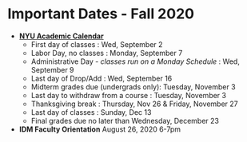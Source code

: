 # Important Dates - Fall 2020

* [**NYU Academic Calendar**](https://www.nyu.edu/registrar/calendars/university-academic-calendar.html)
  * First day of classes : Wed, September 2
  * Labor Day, no classes : Monday, September 7
  * Administrative Day - _classes run on a Monday Schedule_ : Wed, September 9
  * Last day of Drop/Add : Wed, September 16
  * Midterm grades due (undergrads only): Tuesday, November 3
  * Last day to withdraw from a course : Tuesday, November 3
  * Thanksgiving break : Thursday, Nov 26 & Friday, November 27
  * Last day of classes : Sunday, Dec 13
  * Final grades due no later than Wednesday, December 23
* **IDM Faculty Orientation** August 26, 2020 6-7pm
